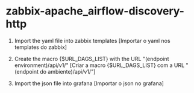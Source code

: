 # zabbix-apache_airflow-discovery-http

1. Import the yaml file into zabbix templates [Importar o yaml nos templates do zabbix]

2. Create the macro {$URL_DAGS_LIST} with the URL "(endpoint environment)/api/v1/" [Criar a macro {$URL_DAGS_LIST} com a URL "(endpoint do ambiente)/api/v1/"]

3. Import the json file into grafana [Importar o json no grafana]
